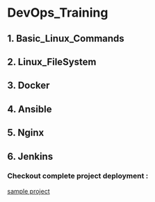 # DevOps_Training

## 1. Basic_Linux_Commands
## 2. Linux_FileSystem
## 3. Docker
## 4. Ansible
## 5. Nginx
## 6. Jenkins

### Checkout complete project deployment : 
[sample project](https://github.com/sagarkrishnasuresh/sample_project)




